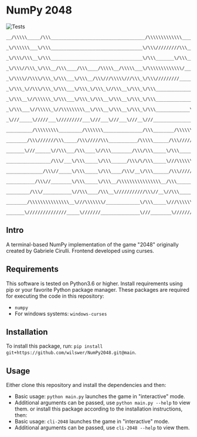 # NumPy 2048
![Tests](https://github.com/wilswer/NumPy2048/actions/workflows/tests.yml/badge.svg)
```
__/\\\\\_____/\\\____________________________________/\\\\\\\\\\\\\_________________
 _\/\\\\\\___\/\\\___________________________________\/\\\/////////\\\_______________
  _\/\\\/\\\__\/\\\___________________________________\/\\\_______\/\\\____/\\\__/\\\_
   _\/\\\//\\\_\/\\\__/\\\____/\\\____/\\\\\__/\\\\\___\/\\\\\\\\\\\\\/____\//\\\/\\\__
    _\/\\\\//\\\\/\\\_\/\\\___\/\\\__/\\\///\\\\\///\\\_\/\\\/////////_______\//\\\\\___
     _\/\\\_\//\\\/\\\_\/\\\___\/\\\_\/\\\_\//\\\__\/\\\_\/\\\_________________\//\\\____
      _\/\\\__\//\\\\\\_\/\\\___\/\\\_\/\\\__\/\\\__\/\\\_\/\\\______________/\\_/\\\_____
       _\/\\\___\//\\\\\_\//\\\\\\\\\__\/\\\__\/\\\__\/\\\_\/\\\_____________\//\\\\/______
        _\///_____\/////___\/////////___\///___\///___\///__\///_______________\////________
         __________/\\\\\\\\\_________/\\\\\\\_______________/\\\________/\\\\\\\\\__________
          ________/\\\///////\\\_____/\\\/////\\\___________/\\\\\______/\\\///////\\\________
           _______\///______\//\\\___/\\\____\//\\\________/\\\/\\\_____\/\\\_____\/\\\________
            _________________/\\\/___\/\\\_____\/\\\______/\\\/\/\\\_____\///\\\\\\\\\/_________
             ______________/\\\//_____\/\\\_____\/\\\____/\\\/__\/\\\______/\\\///////\\\________
              ___________/\\\//________\/\\\_____\/\\\__/\\\\\\\\\\\\\\\\__/\\\______\//\\\_______
               _________/\\\/___________\//\\\____/\\\__\///////////\\\//__\//\\\______/\\\________
                ________/\\\\\\\\\\\\\\\__\///\\\\\\\/_____________\/\\\_____\///\\\\\\\\\/_________
                 _______\///////////////_____\///////_______________\///________\/////////___________
```
## Intro
A terminal-based NumPy implementation of the game "2048" originally created by Gabriele Cirulli. Frontend developed using curses.

## Requirements
This software is tested on Python3.6 or higher.
Install requirements using pip or your favorite Python package manager.
These packages are required for executing the code in this repository:
- `numpy`
- For windows systems: `windows-curses`

## Installation
To install this package, run: `pip install git+https://github.com/wilswer/NumPy2048.git@main`.

## Usage
Either clone this repository and install the dependencies and then:
- Basic usage: `python main.py` launches the game in "interactive" mode.
- Additional arguments can be passed, use `python main.py --help` to view them.
or install this package according to the installation instructions, then:
- Basic usage: `cli-2048` launches the game in "interactive" mode.
- Additional arguments can be passed, use `cli-2048 --help` to view them.
